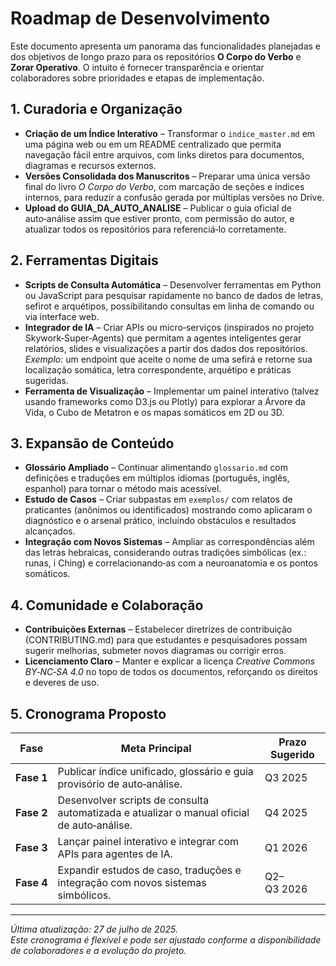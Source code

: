 # Roadmap de Desenvolvimento

Este documento apresenta um panorama das funcionalidades planejadas e dos objetivos de longo prazo para os repositórios **O Corpo do Verbo** e **Zorar Operativo**. O intuito é fornecer transparência e orientar colaboradores sobre prioridades e etapas de implementação.

## 1. Curadoria e Organização

* **Criação de um Índice Interativo** – Transformar o `indice_master.md` em uma página web ou em um README centralizado que permita navegação fácil entre arquivos, com links diretos para documentos, diagramas e recursos externos.
* **Versões Consolidada dos Manuscritos** – Preparar uma única versão final do livro *O Corpo do Verbo*, com marcação de seções e índices internos, para reduzir a confusão gerada por múltiplas versões no Drive.
* **Upload do GUIA_DA_AUTO_ANALISE** – Publicar o guia oficial de auto‑análise assim que estiver pronto, com permissão do autor, e atualizar todos os repositórios para referenciá‑lo corretamente.

## 2. Ferramentas Digitais

* **Scripts de Consulta Automática** – Desenvolver ferramentas em Python ou JavaScript para pesquisar rapidamente no banco de dados de letras, sefirot e arquétipos, possibilitando consultas em linha de comando ou via interface web.
* **Integrador de IA** – Criar APIs ou micro‑serviços (inspirados no projeto Skywork‑Super‑Agents) que permitam a agentes inteligentes gerar relatórios, slides e visualizações a partir dos dados dos repositórios.  
  *Exemplo:* um endpoint que aceite o nome de uma sefirá e retorne sua localização somática, letra correspondente, arquétipo e práticas sugeridas.
* **Ferramenta de Visualização** – Implementar um painel interativo (talvez usando frameworks como D3.js ou Plotly) para explorar a Árvore da Vida, o Cubo de Metatron e os mapas somáticos em 2D ou 3D.

## 3. Expansão de Conteúdo

* **Glossário Ampliado** – Continuar alimentando `glossario.md` com definições e traduções em múltiplos idiomas (português, inglês, espanhol) para tornar o método mais acessível.
* **Estudo de Casos** – Criar subpastas em `exemplos/` com relatos de praticantes (anônimos ou identificados) mostrando como aplicaram o diagnóstico e o arsenal prático, incluindo obstáculos e resultados alcançados.
* **Integração com Novos Sistemas** – Ampliar as correspondências além das letras hebraicas, considerando outras tradições simbólicas (ex.: runas, i Ching) e correlacionando‑as com a neuroanatomia e os pontos somáticos.

## 4. Comunidade e Colaboração

* **Contribuições Externas** – Estabelecer diretrizes de contribuição (CONTRIBUTING.md) para que estudantes e pesquisadores possam sugerir melhorias, submeter novos diagramas ou corrigir erros.
* **Licenciamento Claro** – Manter e explicar a licença *Creative Commons BY‑NC‑SA 4.0* no topo de todos os documentos, reforçando os direitos e deveres de uso.

## 5. Cronograma Proposto

| Fase | Meta Principal | Prazo Sugerido |
| --- | --- | --- |
| **Fase 1** | Publicar índice unificado, glossário e guia provisório de auto‑análise. | Q3 2025 |
| **Fase 2** | Desenvolver scripts de consulta automatizada e atualizar o manual oficial de auto‑análise. | Q4 2025 |
| **Fase 3** | Lançar painel interativo e integrar com APIs para agentes de IA. | Q1 2026 |
| **Fase 4** | Expandir estudos de caso, traduções e integração com novos sistemas simbólicos. | Q2–Q3 2026 |

---

*Última atualização: 27 de julho de 2025.*  
*Este cronograma é flexível e pode ser ajustado conforme a disponibilidade de colaboradores e a evolução do projeto.*